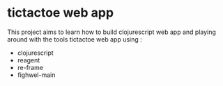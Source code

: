 # tictactoe web app
This project aims to learn how to build clojurescript web app and playing around with the tools
tictactoe web app using :
* clojurescript
* reagent
* re-frame
* fighwel-main
 
